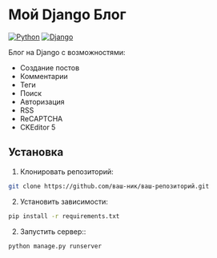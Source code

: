 # Мой Django Блог

[![Python](https://img.shields.io/badge/Python-3.12-blue.svg)](https://python.org)
[![Django](https://img.shields.io/badge/Django-5-green.svg)](https://djangoproject.com)

Блог на Django с возможностями:
- Создание постов
- Комментарии
- Теги
- Поиск
- Авторизация
- RSS
- ReCAPTCHA
- CKEditor 5

## Установка

1. Клонировать репозиторий:
```bash
git clone https://github.com/ваш-ник/ваш-репозиторий.git
```
2. Установить зависимости:
```bash
pip install -r requirements.txt
```
2. Запустить сервер::
```bash
python manage.py runserver
```

